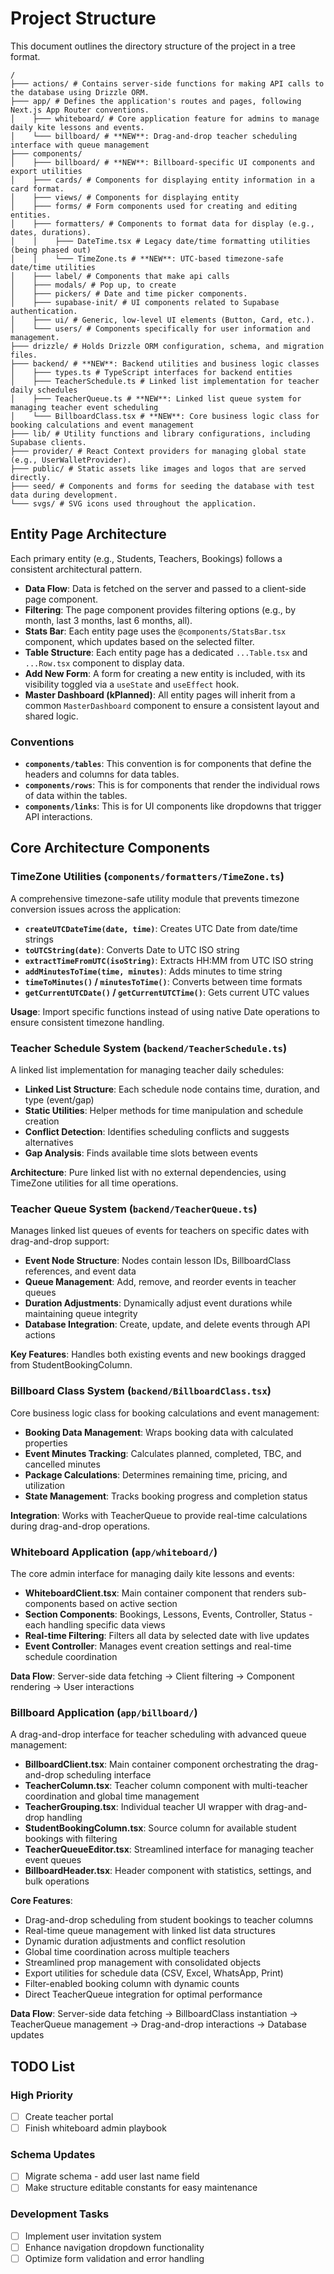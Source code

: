 # Project Structure

This document outlines the directory structure of the project in a tree format.

```
/
├─── actions/ # Contains server-side functions for making API calls to the database using Drizzle ORM.
├─── app/ # Defines the application's routes and pages, following Next.js App Router conventions.
│    ├─── whiteboard/ # Core application feature for admins to manage daily kite lessons and events.
│    └─── billboard/ # **NEW**: Drag-and-drop teacher scheduling interface with queue management
├─── components/
│    ├─── billboard/ # **NEW**: Billboard-specific UI components and export utilities
│    ├─── cards/ # Components for displaying entity information in a card format.
│    ├─── views/ # Components for displaying entity
│    ├─── forms/ # Form components used for creating and editing entities.
│    ├─── formatters/ # Components to format data for display (e.g., dates, durations).
│    │    ├─── DateTime.tsx # Legacy date/time formatting utilities (being phased out)
│    │    └─── TimeZone.ts # **NEW**: UTC-based timezone-safe date/time utilities
│    ├─── label/ # Components that make api calls
│    ├─── modals/ # Pop up, to create
│    ├─── pickers/ # Date and time picker components.
│    ├─── supabase-init/ # UI components related to Supabase authentication.
│    ├─── ui/ # Generic, low-level UI elements (Button, Card, etc.).
│    └─── users/ # Components specifically for user information and management.
├─── drizzle/ # Holds Drizzle ORM configuration, schema, and migration files.
├─── backend/ # **NEW**: Backend utilities and business logic classes
│    ├─── types.ts # TypeScript interfaces for backend entities
│    ├─── TeacherSchedule.ts # Linked list implementation for teacher daily schedules
│    ├─── TeacherQueue.ts # **NEW**: Linked list queue system for managing teacher event scheduling
│    └─── BillboardClass.tsx # **NEW**: Core business logic class for booking calculations and event management
├─── lib/ # Utility functions and library configurations, including Supabase clients.
├─── provider/ # React Context providers for managing global state (e.g., UserWalletProvider).
├─── public/ # Static assets like images and logos that are served directly.
├─── seed/ # Components and forms for seeding the database with test data during development.
└─── svgs/ # SVG icons used throughout the application.
```

## Entity Page Architecture

Each primary entity (e.g., Students, Teachers, Bookings) follows a consistent architectural pattern.

- **Data Flow**: Data is fetched on the server and passed to a client-side page component.
- **Filtering**: The page component provides filtering options (e.g., by month, last 3 months, last 6 months, all).
- **Stats Bar**: Each entity page uses the `@components/StatsBar.tsx` component, which updates based on the selected filter.
- **Table Structure**: Each entity page has a dedicated `...Table.tsx` and `...Row.tsx` component to display data.
- **Add New Form**: A form for creating a new entity is included, with its visibility toggled via a `useState` and `useEffect` hook.
- **Master Dashboard (kPlanned)**: All entity pages will inherit from a common `MasterDashboard` component to ensure a consistent layout and shared logic.

### Conventions

- **`components/tables`**: This convention is for components that define the headers and columns for data tables.
- **`components/rows`**: This is for components that render the individual rows of data within the tables.
- **`components/links`**: This is for UI components like dropdowns that trigger API interactions.

## Core Architecture Components

### TimeZone Utilities (`components/formatters/TimeZone.ts`)

A comprehensive timezone-safe utility module that prevents timezone conversion issues across the application:

- **`createUTCDateTime(date, time)`**: Creates UTC Date from date/time strings
- **`toUTCString(date)`**: Converts Date to UTC ISO string  
- **`extractTimeFromUTC(isoString)`**: Extracts HH:MM from UTC ISO string
- **`addMinutesToTime(time, minutes)`**: Adds minutes to time string
- **`timeToMinutes()` / `minutesToTime()`**: Converts between time formats
- **`getCurrentUTCDate()` / `getCurrentUTCTime()`**: Gets current UTC values

**Usage**: Import specific functions instead of using native Date operations to ensure consistent timezone handling.

### Teacher Schedule System (`backend/TeacherSchedule.ts`)

A linked list implementation for managing teacher daily schedules:

- **Linked List Structure**: Each schedule node contains time, duration, and type (event/gap)
- **Static Utilities**: Helper methods for time manipulation and schedule creation
- **Conflict Detection**: Identifies scheduling conflicts and suggests alternatives
- **Gap Analysis**: Finds available time slots between events

**Architecture**: Pure linked list with no external dependencies, using TimeZone utilities for all time operations.

### Teacher Queue System (`backend/TeacherQueue.ts`)

Manages linked list queues of events for teachers on specific dates with drag-and-drop support:

- **Event Node Structure**: Nodes contain lesson IDs, BillboardClass references, and event data
- **Queue Management**: Add, remove, and reorder events in teacher queues
- **Duration Adjustments**: Dynamically adjust event durations while maintaining queue integrity
- **Database Integration**: Create, update, and delete events through API actions

**Key Features**: Handles both existing events and new bookings dragged from StudentBookingColumn.

### Billboard Class System (`backend/BillboardClass.tsx`)

Core business logic class for booking calculations and event management:

- **Booking Data Management**: Wraps booking data with calculated properties
- **Event Minutes Tracking**: Calculates planned, completed, TBC, and cancelled minutes
- **Package Calculations**: Determines remaining time, pricing, and utilization
- **State Management**: Tracks booking progress and completion status

**Integration**: Works with TeacherQueue to provide real-time calculations during drag-and-drop operations.

### Whiteboard Application (`app/whiteboard/`)

The core admin interface for managing daily kite lessons and events:

- **WhiteboardClient.tsx**: Main container component that renders sub-components based on active section
- **Section Components**: Bookings, Lessons, Events, Controller, Status - each handling specific data views
- **Real-time Filtering**: Filters all data by selected date with live updates
- **Event Controller**: Manages event creation settings and real-time schedule coordination

**Data Flow**: Server-side data fetching → Client filtering → Component rendering → User interactions

### Billboard Application (`app/billboard/`)

A drag-and-drop interface for teacher scheduling with advanced queue management:

- **BillboardClient.tsx**: Main container component orchestrating the drag-and-drop scheduling interface
- **TeacherColumn.tsx**: Teacher column component with multi-teacher coordination and global time management
- **TeacherGrouping.tsx**: Individual teacher UI wrapper with drag-and-drop handling
- **StudentBookingColumn.tsx**: Source column for available student bookings with filtering
- **TeacherQueueEditor.tsx**: Streamlined interface for managing teacher event queues
- **BillboardHeader.tsx**: Header component with statistics, settings, and bulk operations

**Core Features**:
- Drag-and-drop scheduling from student bookings to teacher columns
- Real-time queue management with linked list data structures
- Dynamic duration adjustments and conflict resolution
- Global time coordination across multiple teachers
- Streamlined prop management with consolidated objects
- Export utilities for schedule data (CSV, Excel, WhatsApp, Print)
- Filter-enabled booking column with dynamic counts
- Direct TeacherQueue integration for optimal performance

**Data Flow**: Server-side data fetching → BillboardClass instantiation → TeacherQueue management → Drag-and-drop interactions → Database updates

## TODO List

### High Priority
- [ ] Create teacher portal
- [ ] Finish whiteboard admin playbook

### Schema Updates
- [ ] Migrate schema - add user last name field
- [ ] Make structure editable constants for easy maintenance

### Development Tasks
- [ ] Implement user invitation system
- [ ] Enhance navigation dropdown functionality
- [ ] Optimize form validation and error handling